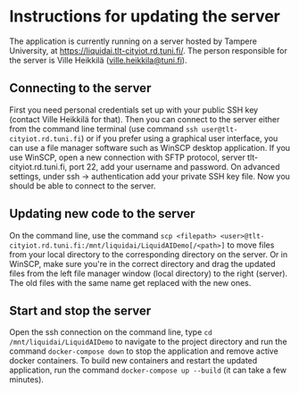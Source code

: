 # Instructions for updating the server

The application is currently running on a server hosted by Tampere University, at https://liquidai.tlt-cityiot.rd.tuni.fi/. The person responsible for the server is Ville Heikkilä (ville.heikkila@tuni.fi). 

## Connecting to the server

First you need personal credentials set up with your public SSH key (contact Ville Heikkilä for that). Then you can connect to the server either from the command line terminal (use command `ssh user@tlt-cityiot.rd.tuni.fi`) or if you prefer using a graphical user interface, you can use a file manager software such as WinSCP desktop application. If you use WinSCP, open a new connection with SFTP protocol, server tlt-cityiot.rd.tuni.fi, port 22, add your username and password. On advanced settings, under ssh -> authentication add your private SSH key file. Now you should be able to connect to the server.

## Updating new code to the server

On the command line, use the command `scp <filepath> <user>@tlt-cityiot.rd.tuni.fi:/mnt/liquidai/LiquidAIDemo[/<path>]` to move files from your local directory to the corresponding directory on the server. Or in WinSCP, make sure you're in the correct directory and drag the updated files from the left file manager window (local directory) to the right (server). The old files with the same name get replaced with the new ones.

## Start and stop the server

Open the ssh connection on the command line, type `cd /mnt/liquidai/LiquidAIDemo` to navigate to the project directory and run the command `docker-compose down` to stop the application and remove active docker containers. To build new containers and restart the updated application, run the command `docker-compose up --build` (it can take a few minutes).